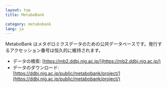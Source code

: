 ```yaml
---
layout: top
title: MetaboBank

category: metabobank
lang: ja
---
```


MetaboBank はメタボロミクスデータのための公共データベースです。発行するアクセッション番号は恒久的に維持されます。

* データの検索: [https://mb2.ddbj.nig.ac.jp/](https://mb2.ddbj.nig.ac.jp/) 
* データのダウンロード: [https://ddbj.nig.ac.jp/public/metabobank/project/](https://ddbj.nig.ac.jp/public/metabobank/project/)

